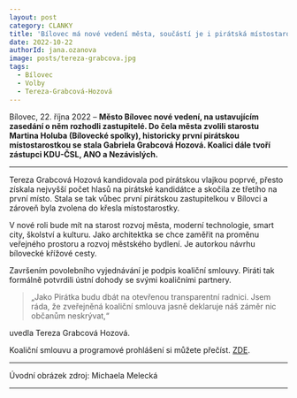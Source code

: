 ```yaml
---
layout: post
category: CLANKY
title: 'Bílovec má nové vedení města, součástí je i pirátská místostarostka'
date: 2022-10-22
authorId: jana.ozanova		
image: posts/tereza-grabcova.jpg
tags:				
  - Bílovec
  - Volby
  - Tereza-Grabcová-Hozová
---
```


Bílovec, 22. října 2022 – **Město Bílovec nové vedení, na ustavujícím zasedání o něm rozhodli zastupitelé. Do čela města zvolili starostu Martina Holuba (Bílovecké spolky), historicky první pirátskou místostarostkou se stala Gabriela Grabcová Hozová. Koalici dále tvoří zástupci KDU-ČSL, ANO a Nezávislých.**

<hr />

Tereza Grabcová Hozová kandidovala pod pirátskou vlajkou poprvé, přesto získala nejvyšší počet hlasů na pirátské kandidátce a skočila ze třetího na první místo. Stala se tak vůbec první pirátskou zastupitelkou v Bílovci a zároveň byla zvolena do křesla místostarostky.

V nové roli bude mít na starost rozvoj města, moderní technologie, smart city, školství a kulturu. Jako architektka se chce zaměřit na proměnu veřejného prostoru a rozvoj městského bydlení. Je autorkou návrhu bílovecké křížové cesty.

Završením povolebního vyjednávání je podpis koaliční smlouvy. Piráti tak formálně potvrdili ústní dohody se svými koaličními partnery.

>„Jako Pirátka budu dbát na otevřenou transparentní radnici. Jsem ráda, že zveřejněná koaliční smlouva jasně deklaruje náš záměr nic občanům neskrývat,“

uvedla Tereza Grabcová Hozová.

Koaliční smlouvu a programové prohlášení si můžete přečíst. [ZDE](https://bilovec.pirati.cz/documents/214/Koali%C4%8Dn%C3%AD_smlouva_2022_fin%C3%A1ln%C3%AD.pdf).


---

Úvodní obrázek zdroj: Michaela Melecká
- - -
